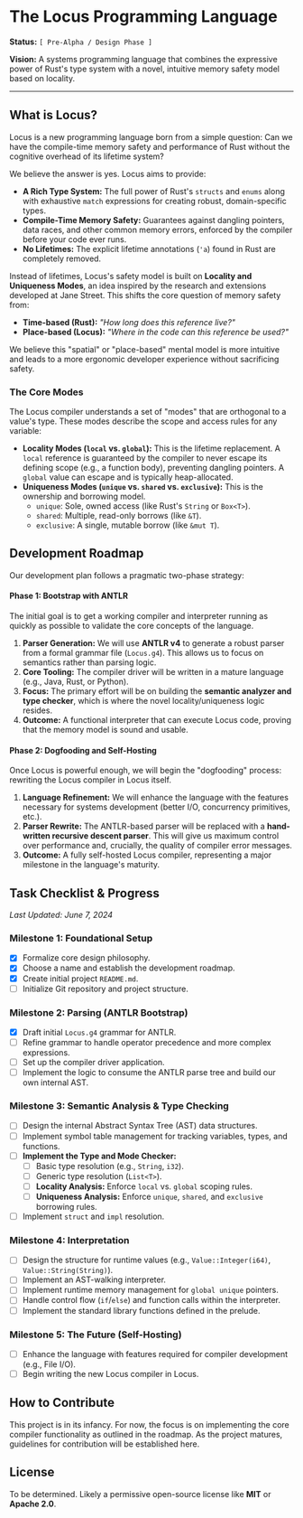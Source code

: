 # The Locus Programming Language

**Status:** `[ Pre-Alpha / Design Phase ]`

**Vision:** A systems programming language that combines the expressive power of Rust's type system with a novel, intuitive memory safety model based on locality.

---

## What is Locus?

Locus is a new programming language born from a simple question: Can we have the compile-time memory safety and performance of Rust without the cognitive overhead of its lifetime system?

We believe the answer is yes. Locus aims to provide:

* **A Rich Type System:** The full power of Rust's `structs` and `enums` along with exhaustive `match` expressions for creating robust, domain-specific types.
* **Compile-Time Memory Safety:** Guarantees against dangling pointers, data races, and other common memory errors, enforced by the compiler before your code ever runs.
* **No Lifetimes:** The explicit lifetime annotations (`'a`) found in Rust are completely removed.

Instead of lifetimes, Locus's safety model is built on **Locality and Uniqueness Modes**, an idea inspired by the research and extensions developed at Jane Street. This shifts the core question of memory safety from:

* **Time-based (Rust):** *"How long does this reference live?"*
* **Place-based (Locus):** *"Where in the code can this reference be used?"*

We believe this "spatial" or "place-based" mental model is more intuitive and leads to a more ergonomic developer experience without sacrificing safety.

### The Core Modes

The Locus compiler understands a set of "modes" that are orthogonal to a value's type. These modes describe the scope and access rules for any variable:

* **Locality Modes (`local` vs. `global`):** This is the lifetime replacement. A `local` reference is guaranteed by the compiler to never escape its defining scope (e.g., a function body), preventing dangling pointers. A `global` value can escape and is typically heap-allocated.
* **Uniqueness Modes (`unique` vs. `shared` vs. `exclusive`):** This is the ownership and borrowing model.
    * `unique`: Sole, owned access (like Rust's `String` or `Box<T>`).
    * `shared`: Multiple, read-only borrows (like `&T`).
    * `exclusive`: A single, mutable borrow (like `&mut T`).

## Development Roadmap

Our development plan follows a pragmatic two-phase strategy:

#### Phase 1: Bootstrap with ANTLR
The initial goal is to get a working compiler and interpreter running as quickly as possible to validate the core concepts of the language.

1.  **Parser Generation:** We will use **ANTLR v4** to generate a robust parser from a formal grammar file (`Locus.g4`). This allows us to focus on semantics rather than parsing logic.
2.  **Core Tooling:** The compiler driver will be written in a mature language (e.g., Java, Rust, or Python).
3.  **Focus:** The primary effort will be on building the **semantic analyzer and type checker**, which is where the novel locality/uniqueness logic resides.
4.  **Outcome:** A functional interpreter that can execute Locus code, proving that the memory model is sound and usable.

#### Phase 2: Dogfooding and Self-Hosting
Once Locus is powerful enough, we will begin the "dogfooding" process: rewriting the Locus compiler in Locus itself.

1.  **Language Refinement:** We will enhance the language with the features necessary for systems development (better I/O, concurrency primitives, etc.).
2.  **Parser Rewrite:** The ANTLR-based parser will be replaced with a **hand-written recursive descent parser**. This will give us maximum control over performance and, crucially, the quality of compiler error messages.
3.  **Outcome:** A fully self-hosted Locus compiler, representing a major milestone in the language's maturity.

## Task Checklist & Progress

*Last Updated: June 7, 2024*

### Milestone 1: Foundational Setup
- [x] Formalize core design philosophy.
- [x] Choose a name and establish the development roadmap.
- [x] Create initial project `README.md`.
- [ ] Initialize Git repository and project structure.

### Milestone 2: Parsing (ANTLR Bootstrap)
- [x] Draft initial `Locus.g4` grammar for ANTLR.
- [ ] Refine grammar to handle operator precedence and more complex expressions.
- [ ] Set up the compiler driver application.
- [ ] Implement the logic to consume the ANTLR parse tree and build our own internal AST.

### Milestone 3: Semantic Analysis & Type Checking
- [ ] Design the internal Abstract Syntax Tree (AST) data structures.
- [ ] Implement symbol table management for tracking variables, types, and functions.
- [ ] **Implement the Type and Mode Checker:**
    - [ ] Basic type resolution (e.g., `String`, `i32`).
    - [ ] Generic type resolution (`List<T>`).
    - [ ] **Locality Analysis:** Enforce `local` vs. `global` scoping rules.
    - [ ] **Uniqueness Analysis:** Enforce `unique`, `shared`, and `exclusive` borrowing rules.
- [ ] Implement `struct` and `impl` resolution.

### Milestone 4: Interpretation
- [ ] Design the structure for runtime values (e.g., `Value::Integer(i64)`, `Value::String(String)`).
- [ ] Implement an AST-walking interpreter.
- [ ] Implement runtime memory management for `global unique` pointers.
- [ ] Handle control flow (`if`/`else`) and function calls within the interpreter.
- [ ] Implement the standard library functions defined in the prelude.

### Milestone 5: The Future (Self-Hosting)
- [ ] Enhance the language with features required for compiler development (e.g., File I/O).
- [ ] Begin writing the new Locus compiler in Locus.

## How to Contribute

This project is in its infancy. For now, the focus is on implementing the core compiler functionality as outlined in the roadmap. As the project matures, guidelines for contribution will be established here.

## License

To be determined. Likely a permissive open-source license like **MIT** or **Apache 2.0**.
